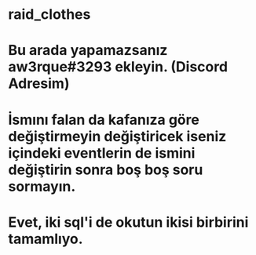 # raid_clothes

# Bu arada yapamazsanız aw3rque#3293 ekleyin. (Discord Adresim)

# İsmını falan da kafanıza göre değiştirmeyin değiştiricek iseniz içindeki eventlerin de ismini değiştirin sonra boş boş soru sormayın.

# Evet, iki sql'i de okutun ikisi birbirini tamamlıyo. 




